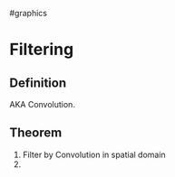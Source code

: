 
#graphics 

# Filtering

## Definition

AKA Convolution.

## Theorem

1. Filter by Convolution in spatial domain
2. 
